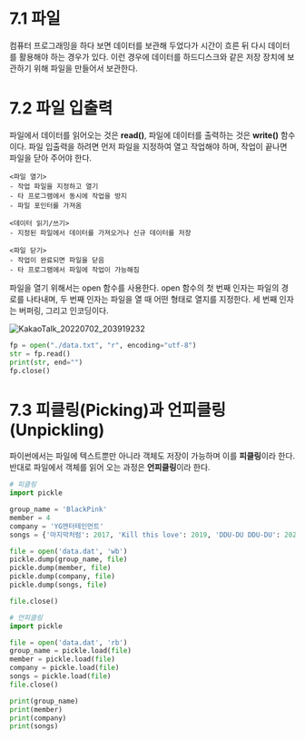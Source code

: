 # 7.1 파일
컴퓨터 프로그래밍을 하다 보면 데이터를 보관해 두었다가 시간이 흐른 뒤 다시 데이터를 활용해야 하는 경우가 있다.
이런 경우에 데이터를 하드디스크와 같은 저장 장치에 보관하기 위해 파일을 만들어서 보관한다.

# 7.2 파일 입출력
파일에서 데이터를 읽어오는 것은 **read()**, 파일에 데이터를 출력하는 것은 **write()** 함수이다.
파일 입출력을 하려면 먼저 파일을 지정하여 열고 작업해야 하며, 작업이 끝나면 파일을 닫아 주어야 한다.

~~~
<파일 열기>       
- 작업 파일을 지정하고 열기
- 타 프로그램에서 동시에 작업을 방지
- 파일 포인터를 가져옴
~~~

~~~
<데이터 읽기/쓰기>       
- 지정된 파일에서 데이터를 가져오거나 신규 데이터를 저장
~~~

~~~
<파일 닫기>       
- 작업이 완료되면 파일을 닫음
- 타 프로그램에서 파일에 작업이 가능해짐
~~~

파일을 열기 위해서는 open 함수를 사용한다. open 함수의 첫 번째 인자는 파일의 경로를 나타내며,
두 번째 인자는 파일을 열 때 어떤 형태로 열지를 지정한다. 세 번째 인자는 버퍼링, 그리고 인코딩이다.

![KakaoTalk_20220702_203919232](https://user-images.githubusercontent.com/81175672/176999301-0c7b998f-163f-4cbb-879b-0a4cb53a5a7d.jpg)                         

```py
fp = open("./data.txt", "r", encoding="utf-8")
str = fp.read()
print(str, end="")
fp.close()
```

# 7.3 피클링(Picking)과 언피클링(Unpickling)
파이썬에서는 파일에 텍스트뿐만 아니라 객체도 저장이 가능하며 이를 **피클링**이라 한다. 반대로 파일에서 객체를 읽어 오는 과정은 **언피클링**이라 한다.
```py
# 피클링
import pickle

group_name = 'BlackPink'
member = 4
company = 'YG엔터테인먼트'
songs = {'마지막처럼': 2017, 'Kill this love': 2019, 'DDU-DU DDU-DU': 2020}

file = open('data.dat', 'wb')
pickle.dump(group_name, file)
pickle.dump(member, file)
pickle.dump(company, file)
pickle.dump(songs, file)

file.close()
```
```py
# 언피클링
import pickle

file = open('data.dat', 'rb')
group_name = pickle.load(file)
member = pickle.load(file)
company = pickle.load(file)
songs = pickle.load(file)
file.close()

print(group_name)
print(member)
print(company)
print(songs)
```

